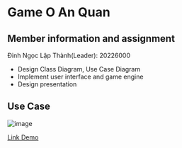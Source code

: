 # Game O An Quan

## Member information and assignment

Đinh Ngọc Lập Thành(Leader): 20226000
- Design Class Diagram, Use Case Diagram
- Implement user interface and game engine
- Design presentation
## Use Case
![image](https://github.com/thanhlap1509/OOP.20232.16/assets/114226005/9df0e850-d8e4-44de-9724-a78810161185)

[Link Demo](https://drive.google.com/file/d/1WRs7lhF9eduQPEsq8DXdgw2r5MbDuavk/view?usp=sharing)
